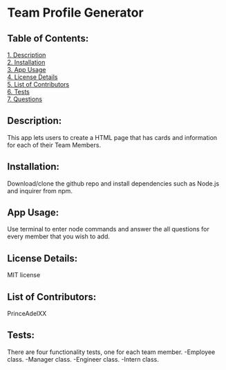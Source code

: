 # Team Profile Generator
  
## Table of Contents:  
[1. Description](#Description)  
[2. Installation](#Installation)  
[3. App Usage](#App-Usage)  
[4. License Details](#License-Details)  
[5. List of Contributors](#List-of-Contributors)  
[6. Tests](#Tests)  
[7. Questions](#Questions)  

## Description:
This app lets users to create a HTML page that has cards and information for each of their Team Members.

## Installation:
Download/clone the github repo and install dependencies such as Node.js and inquirer from npm.

## App Usage:
Use terminal to enter node commands and answer the all questions for every member that you wish to add.

## License Details:  
MIT license 

## List of Contributors:
PrinceAdelXX

## Tests:

There are four functionality tests, one for each team member.
-Employee class.
-Manager class.
-Engineer class.
-Intern class.

